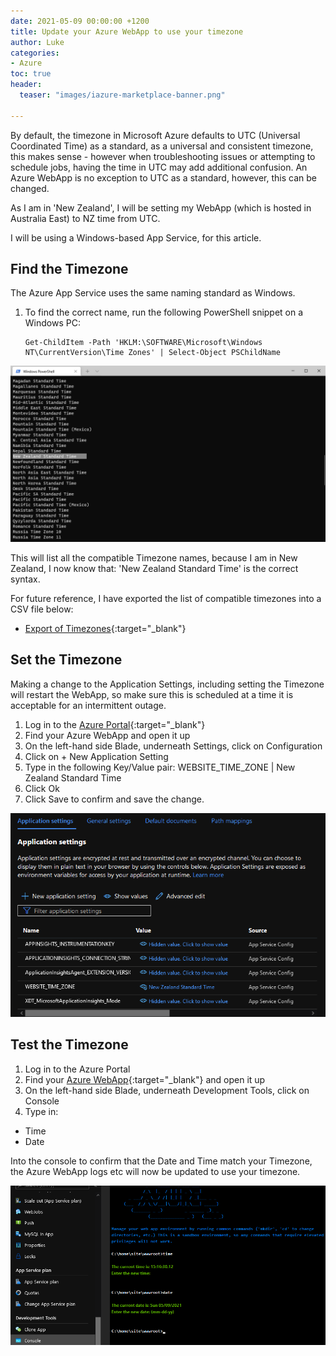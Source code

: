 ```yaml
---
date: 2021-05-09 00:00:00 +1200
title: Update your Azure WebApp to use your timezone
author: Luke
categories:
- Azure
toc: true
header:
  teaser: "images/iazure-marketplace-banner.png"

---
```

By default, the timezone in Microsoft Azure defaults to UTC (Universal Coordinated Time) as a standard, as a universal and consistent timezone, this makes sense - however when troubleshooting issues or attempting to schedule jobs, having the time in UTC may add additional confusion. An Azure WebApp is no exception to UTC as a standard, however, this can be changed.

As I am in 'New Zealand', I will be setting my WebApp (which is hosted in Australia East) to NZ time from UTC.

I will be using a Windows-based App Service, for this article.

## Find the Timezone

The Azure App Service uses the same naming standard as Windows.

1. To find the correct name, run the following PowerShell snippet on a Windows PC:

       Get-ChildItem -Path 'HKLM:\SOFTWARE\Microsoft\Windows NT\CurrentVersion\Time Zones' | Select-Object PSChildName

![](/uploads/windowsterminal_timezone.png)

This will list all the compatible Timezone names, because I am in New Zealand, I now know that: 'New Zealand Standard Time' is the correct syntax. 

For future reference, I have exported the list of compatible timezones into a CSV file below:
* [Export of Timezones](https://luke.geek.nz/uploads/files/Timezones.csv "Export of Timezones"){:target="_blank"}

## Set the Timezone

Making a change to the Application Settings, including setting the Timezone will restart the WebApp, so make sure this is scheduled at a time it is acceptable for an intermittent outage.

1. Log in to the [Azure Portal](https://portal.azure.com/#blade/HubsExtension/BrowseResource/resourceType/Microsoft.Web%2Fsites "Azure Portal - App Services"){:target="_blank"}
2. Find your Azure WebApp and open it up
3. On the left-hand side Blade, underneath Settings, click on Configuration
4. Click on + New Application Setting
5. Type in the following Key/Value pair:
WEBSITE_TIME_ZONE | New Zealand Standard Time
6. Click Ok
7. Click Save to confirm and save the change.

![Azure WebApp - Timezone](/uploads/azurewebapp_appsettingstimezone.png "Azure WebApp - Timezone")

## Test the Timezone

1. Log in to the Azure Portal
2. Find your [Azure WebApp](https://portal.azure.com/#blade/HubsExtension/BrowseResource/resourceType/Microsoft.Web%2Fsites "Azure Portal - App Services"){:target="_blank"} and open it up
3. On the left-hand side Blade, underneath Development Tools, click on Console
4. Type in:

* Time
* Date

Into the console to confirm that the Date and Time match your Timezone, the Azure WebApp logs etc will now be updated to use your timezone.

![Azure App Service - Console](/uploads/azurewebapp_console_date.png "Azure App Service - Console")
